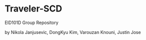 # Traveler-SCD
EID101D Group Repository

by Nikola Janjusevic, DongKyu Kim, Varouzan Knouni, Justin Jose


